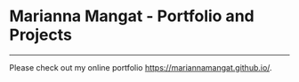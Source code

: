 # Marianna Mangat - Portfolio and Projects
- - -


Please check out my online portfolio https://mariannamangat.github.io/.
